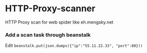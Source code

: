 HTTP-Proxy-scanner
===========

HTTP Proxy scan for web spider like eh.mengsky.net

### Add a scan task through beanstalk

Edit `beanstalk.put(json.dumps({"ip":"55.11.22.33", "port":80}))`


